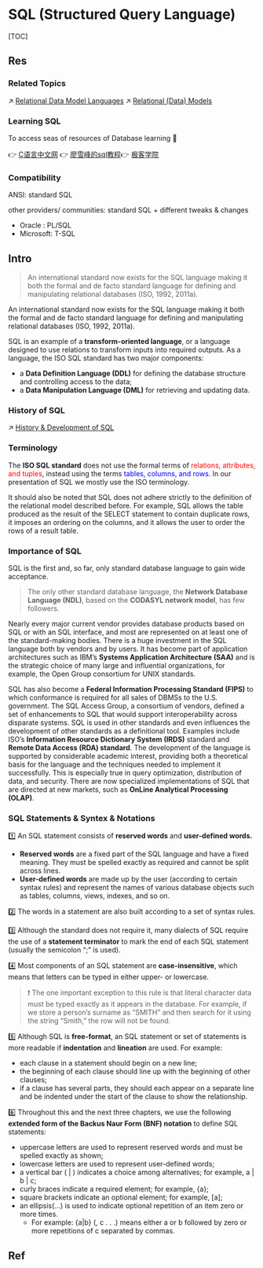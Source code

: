 # SQL (Structured Query Language)

[TOC]



## Res
### Related Topics
↗ [Relational Data Model Languages](../../Record-Based%20Data%20Model%20Languages/Relational%20Data%20Model%20Languages/Relational%20Data%20Model%20Languages.md)
↗ [Relational (Data) Models](../../../../../🍕%20Computer%20Storage%20&%20Database%20Systems/Database%20Systems/⚜️%20Database%20System%20Design/📌%20DBMS%20Design/Logical%20Database%20Design%20(Data%20Modeling)/Record-Based%20Data%20Models/Relational%20(Data)%20Models/Relational%20(Data)%20Models.md)


### Learning SQL
To access seas of resources of Database learning 🤤 

👉 [C语言中文网](http://c.biancheng.net/mysql/10/)
​👉 [廖雪峰的sql教程](https://www.liaoxuefeng.com/wiki/1177760294764384/1179613436834240)
​👉 [极客学院](https://wiki.jikexueyuan.com/project/mysql/)


### Compatibility
ANSI: standard SQL

other providers/ communities: standard SQL + different tweaks & changes 
- Oracle : PL/SQL
- Microsoft: T-SQL



## Intro
> An international standard now exists for the SQL language making it both the formal and de facto standard language for defining and manipulating relational databases (ISO, 1992, 2011a).

An international standard now exists for the SQL language making it both the formal and de facto standard language for defining and manipulating relational databases (ISO, 1992, 2011a).

SQL is an example of a **transform-oriented language**, or a language designed to use relations to transform inputs into required outputs. As a language, the ISO SQL standard has two major components:
- a **Data Definition Language (DDL)** for defining the database structure and controlling access to the data;
- a **Data Manipulation Language (DML)** for retrieving and updating data.


### History of SQL
↗ [History & Development of SQL](History%20&%20Development%20of%20SQL.md)


### Terminology
The **ISO SQL standard** does not use the formal terms of <span style="color:red">relations, attributes, and tuples</span>, instead using the terms <span style="color:blue">tables, columns, and rows</span>. In our presentation of SQL we mostly use the ISO terminology.

It should also be noted that SQL does not adhere strictly to the definition of the relational model described before. For example, SQL allows the table produced as the result of the SELECT statement to contain duplicate rows, it imposes an ordering on the columns, and it allows the user to order the rows of a result table.


### Importance of SQL
SQL is the first and, so far, only standard database language to gain wide acceptance. 

> The only other standard database language, the **Network Database Language (NDL)**, based on the **CODASYL network model**, has few followers. 

Nearly every major current vendor provides database products based on SQL or with an SQL interface, and most are represented on at least one of the standard-making bodies. There is a huge investment in the SQL language both by vendors and by users. It has become part of application architectures such as IBM’s **Systems Application Architecture (SAA)** and is the strategic choice of many large and influential organizations, for example, the Open Group consortium for UNIX standards. 

SQL has also become a **Federal Information Processing Standard (FIPS)** to which conformance is required for all sales of DBMSs to the U.S. government. The SQL Access Group, a consortium of vendors, defined a set of enhancements to SQL that would support interoperability across disparate systems.
SQL is used in other standards and even influences the development of other standards as a definitional tool. Examples include ISO’s **Information Resource Dictionary System (IRDS)** standard and **Remote Data Access (RDA) standard**. The development of the language is supported by considerable academic interest, providing both a theoretical basis for the language and the techniques needed to implement it successfully. This is especially true in query optimization, distribution of data, and security. There are now specialized implementations of SQL that are directed at new markets, such as **OnLine Analytical Processing (OLAP)**.


### SQL Statements & Syntex & Notations
1️⃣ An SQL statement consists of **reserved words** and **user-defined words.** 
- **Reserved words** are a fixed part of the SQL language and have a fixed meaning. They must be spelled exactly as required and cannot be split across lines.
- **User-defined words** are made up by the user (according to certain syntax rules) and represent the names of various database objects such as tables, columns, views, indexes, and so on.

2️⃣ The words in a statement are also built according to a set of syntax rules.

3️⃣ Although the standard does not require it, many dialects of SQL require the use of a **statement terminator** to mark the end of each SQL statement (usually the semicolon “;” is used).

4️⃣ Most components of an SQL statement are **case-insensitive**, which means that letters can be typed in either upper- or lowercase. 

> ❗ The one important exception to this rule is that literal character data must be typed exactly as it appears in the database. For example, if we store a person’s surname as “SMITH” and then search for it using the string “Smith,” the row will not be found.

5️⃣ Although SQL is **free-format**, an SQL statement or set of statements is more readable if **indentation** and **lineation** are used. For example:
- each clause in a statement should begin on a new line;
- the beginning of each clause should line up with the beginning of other clauses;
- if a clause has several parts, they should each appear on a separate line and be indented under the start of the clause to show the relationship.

6️⃣ Throughout this and the next three chapters, we use the following **extended form of the Backus Naur Form (BNF) notation** to define SQL statements:
- uppercase letters are used to represent reserved words and must be spelled exactly as shown;
- lowercase letters are used to represent user-defined words;
- a vertical bar ( | ) indicates a choice among alternatives; for example, a | b | c;
- curly braces indicate a required element; for example, {a};
- square brackets indicate an optional element; for example, [a];
- an ellipsis(...) is used to indicate optional repetition of an item zero or more times.
	- For example: {a|b} (, c . . .) means either a or b followed by zero or more repetitions of c separated by commas.





## Ref
[👍 50道SQL练习题 - 小黄在路上的文章 - 知乎]: https://zhuanlan.zhihu.com/p/32137597

